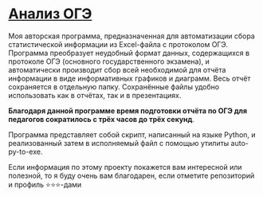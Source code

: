 # [Анализ ОГЭ](https://github.com/MorozovOV/My-Projects/blob/master/Анализ_ОГЭ/oge.py)

Моя авторская программа, предназначенная для автоматизации сбора статистической информации из Excel-файла с протоколом ОГЭ. Программа преобразует неудобный формат данных, содержащихся в протоколе ОГЭ (основного государственного экзамена), и автоматически производит сбор всей необходимой для отчёта информации в виде информативных графиков и диаграмм. Весь отчёт сохраняется в отдельную папку. Сохранённые файлы удобно использовать как в отчётах, так и в презентациях.  

**Благодаря данной программе время подготовки отчёта по ОГЭ для педагогов сократилось с трёх часов до трёх секунд**.

Программа представляет собой скрипт, написанный на языке Python, и реализованный затем в исполняемый файл с помощью утилиты auto-py-to-exe.

Если информация по этому проекту покажется вам интересной или полезной, то я буду очень вам благодарен, если отметите репозиторий и профиль ⭐️⭐️⭐️-дами
